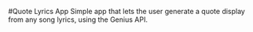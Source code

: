 #Quote Lyrics App
Simple app that lets the user generate a quote display from any song lyrics, using the Genius API.
